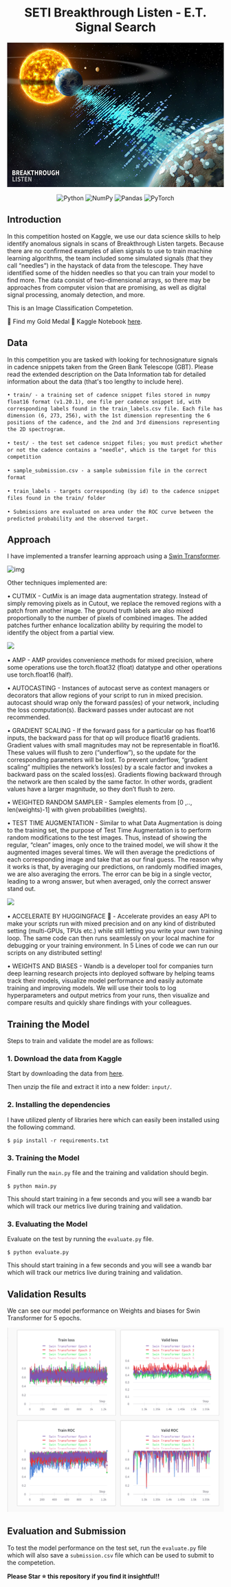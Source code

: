 <h1 align='center'>SETI Breakthrough Listen - E.T. Signal Search</h1>

<p align="center">
<img src="assets/header.jpg" alt="Picture for Representation">
</p>

<p align="center">
<img alt="Python" src="https://img.shields.io/badge/python%20-%2314354C.svg?&style=for-the-badge&logo=python&logoColor=white"/>

<img alt="NumPy" src="https://img.shields.io/badge/numpy%20-%23013243.svg?&style=for-the-badge&logo=numpy&logoColor=white" />

<img alt="Pandas" src="https://img.shields.io/badge/pandas%20-%23150458.svg?&style=for-the-badge&logo=pandas&logoColor=white" />

<img alt="PyTorch" src="https://img.shields.io/badge/PyTorch%20-%23EE4C2C.svg?&style=for-the-badge&logo=PyTorch&logoColor=white" />
</p>

## Introduction
In this competition hosted on Kaggle, we use our data science skills to help identify anomalous signals in scans of Breakthrough Listen targets. Because there are no confirmed examples of alien signals to use to train machine learning algorithms, the team included some simulated signals (that they call “needles”) in the haystack of data from the telescope. They have identified some of the hidden needles so that you can train your model to find more. The data consist of two-dimensional arrays, so there may be approaches from computer vision that are promising, as well as digital signal processing, anomaly detection, and more. 

This is an Image Classification Competetion.

📍 Find my Gold Medal 🥇 Kaggle Notebook [here](https://www.kaggle.com/ligtfeather/swinformer-cutmix-amp-accelerate-w-b).

## Data

In this competition you are tasked with looking for technosignature signals in cadence snippets taken from the Green Bank Telescope (GBT). Please read the extended description on the Data Information tab for detailed information about the data (that's too lengthy to include here).

	• train/ - a training set of cadence snippet files stored in numpy float16 format (v1.20.1), one file per cadence snippet id, with corresponding labels found in the train_labels.csv file. Each file has dimension (6, 273, 256), with the 1st dimension representing the 6 positions of the cadence, and the 2nd and 3rd dimensions representing the 2D spectrogram.

	• test/ - the test set cadence snippet files; you must predict whether or not the cadence contains a "needle", which is the target for this competition

	• sample_submission.csv - a sample submission file in the correct format

	• train_labels - targets corresponding (by id) to the cadence snippet files found in the train/ folder

	• Submissions are evaluated on area under the ROC curve between the predicted probability and the observed target.

## Approach

I have implemented a transfer learning approach using a [Swin Transformer](https://arxiv.org/abs/2103.14030).

![img](https://raw.githubusercontent.com/microsoft/Swin-Transformer/master/figures/teaser.png)

Other techniques implemented are:

• CUTMIX - CutMix is an image data augmentation strategy. Instead of simply removing pixels as in Cutout, we replace the removed regions with a patch from another image. The ground truth labels are also mixed proportionally to the number of pixels of combined images. The added patches further enhance localization ability by requiring the model to identify the object from a partial view.  


![](https://miro.medium.com/max/4176/1*IR3uTsclxKdzKIXDlTiVgg.png)

• AMP - AMP provides convenience methods for mixed precision, where some operations use the torch.float32 (float) datatype and other operations use torch.float16 (half).

• AUTOCASTING - Instances of autocast serve as context managers or decorators that allow regions of your script to run in mixed precision. autocast should wrap only the forward pass(es) of your network, including the loss computation(s). Backward passes under autocast are not recommended.

• GRADIENT SCALING - If the forward pass for a particular op has float16 inputs, the backward pass for that op will produce float16 gradients. Gradient values with small magnitudes may not be representable in float16. These values will flush to zero (“underflow”), so the update for the corresponding parameters will be lost. To prevent underflow, “gradient scaling” multiplies the network’s loss(es) by a scale factor and invokes a backward pass on the scaled loss(es). Gradients flowing backward through the network are then scaled by the same factor. In other words, gradient values have a larger magnitude, so they don’t flush to zero.

• WEIGHTED RANDOM SAMPLER - Samples elements from [0 ,.., len(weights)-1] with given probabilities (weights).

• TEST TIME AUGMENTATION - Similar to what Data Augmentation is doing to the training set, the purpose of Test Time Augmentation is to perform random modifications to the test images. Thus, instead of showing the regular, “clean” images, only once to the trained model, we will show it the augmented images several times. We will then average the predictions of each corresponding image and take that as our final guess.
The reason why it works is that, by averaging our predictions, on randomly modified images, we are also averaging the errors. The error can be big in a single vector, leading to a wrong answer, but when averaged, only the correct answer stand out.  


![](https://preview.ibb.co/kH61v0/pipeline.png)

• ACCELERATE BY HUGGINGFACE 🤗 - Accelerate provides an easy API to make your scripts run with mixed precision and on any kind of distributed setting (multi-GPUs, TPUs etc.) while still letting you write your own training loop. The same code can then runs seamlessly on your local machine for debugging or your training environment.
In 5 Lines of code we can run our scripts on any distributed setting!

• WEIGHTS AND BIASES - Wandb is a developer tool for companies turn deep learning research projects into deployed software by helping teams track their models, visualize model performance and easily automate training and improving models.
We will use their tools to log hyperparameters and output metrics from your runs, then visualize and compare results and quickly share findings with your colleagues.

## Training the Model

Steps to train and validate the model are as follows:

### 1. Download the data from Kaggle

Start by downloading the data from [here](https://www.kaggle.com/c/seti-breakthrough-listen/data). 

Then unzip the file and extract it into a new folder: `input/`.


### 2. Installing the dependencies

I have utilized plenty of libraries here which can easily been installed using the following command.

```shell
$ pip install -r requirements.txt
```

### 3. Training the Model

Finally run the `main.py` file and the training and validation should begin.

```shell
$ python main.py
```

This should start training in a few seconds and you will see a wandb bar which will track our metrics live during training and validation.

### 3. Evaluating the Model

Evaluate on the test by running the `evaluate.py` file.

```shell
$ python evaluate.py
```

This should start training in a few seconds and you will see a wandb bar which will track our metrics live during training and validation.


## Validation Results

We can see our model performance on Weights and biases for Swin Transformer for 5 epochs.

![](assets/results.png)

## Evaluation and Submission

To test the model performance on the test set, run the `evaluate.py` file which will also save a `submission.csv` file which can be used to submit to the competetion.

**Please Star ⭐ this repository if you find it insightful!!**